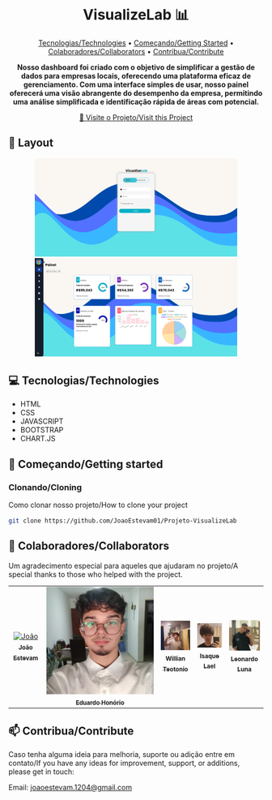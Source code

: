 <h1 align="center" style="font-weight: bold;">VisualizeLab 📊</h1>

<p align="center">
 <a href="#tech">Tecnologias/Technologies</a> • 
 <a href="#started">Começando/Getting Started</a> • 
  <a href="#colab">Colaboradores/Collaborators</a> •
 <a href="#contribute">Contribua/Contribute</a>
</p>

<p align="center">
    <b>Nosso dashboard foi criado com o objetivo de simplificar a gestão de dados para empresas locais, oferecendo uma plataforma eficaz de gerenciamento. Com uma interface simples de usar, nosso painel oferecerá uma visão abrangente do desempenho da empresa, permitindo uma análise simplificada e identificação rápida de áreas com potencial.</b>
</p>

<p align="center">
     <a href="https://github.com/JoaoEstevam01/Projeto-VisualizeLab">📱 Visite o Projeto/Visit this Project</a>
</p>

<h2 id="layout">🎨 Layout</h2>

<p align="center">
    <img src="/img/Tela-Login.png" width="400px">
    <img src="/img/Painel-Dash.png" width="400px">
</p>

<h2 id="technologies">💻 Tecnologias/Technologies</h2>

- HTML
- CSS
- JAVASCRIPT
- BOOTSTRAP
- CHART.JS

<h2 id="started">🚀 Começando/Getting started</h2>

<h3>Clonando/Cloning</h3>

Como clonar nosso projeto/How to clone your project

```bash
git clone https://github.com/JoaoEstevam01/Projeto-VisualizeLab
```

<h2 id="colab">🤝 Colaboradores/Collaborators</h2>

Um agradecimento especial para aqueles que ajudaram no projeto/A special thanks to those who helped with the project.

<table>
  <tr>
    <td align="center">
      <a href="https://github.com/JoaoEstevam01">
        <img src="/img/João.jpeg" width="100px;" alt="João"/><br>
        <sub>
          <b>João Estevam</b>
        </sub>
      </a>
    </td>
    <td align="center">
      <a href="https://github.com/eumura7">
        <img src="/img/Edu.jpeg" alt="Edu"/><br>
        <sub>
          <b>Eduardo Honório</b>
        </sub>
      </a>
    </td>
    <td align="center">
      <a href="https://github.com/notwiu">
        <img src="/img/will.jpeg" width="100px;" alt="Willian Teotonio"/><br>
        <sub>
          <b>Willian Teotonio</b>
        </sub>
      </a>
    </td>
        <td align="center">
      <a href="https://github.com/imLaeL">
        <img src="/img/Isaque.jpeg" width="100px;" alt="Isaque Lael"/><br>
        <sub>
          <b>Isaque Lael</b>
        </sub>
      </a>
    </td>
        <td align="center">
      <a href="https://github.com/LeoLuna307">
        <img src="/img/Leo.jpeg" width="100px;" alt="Leonardo Luna"/><br>
        <sub>
          <b>Leonardo Luna</b>
        </sub>
      </a>
    </td>
  </tr>
</table>

<h2 id="contribute">📫 Contribua/Contribute</h2>

Caso tenha alguma ideia para melhoria, suporte ou adição entre em contato/If you have any ideas for improvement, support, or additions, please get in touch:

Email: joaoestevam.1204@gmail.com

